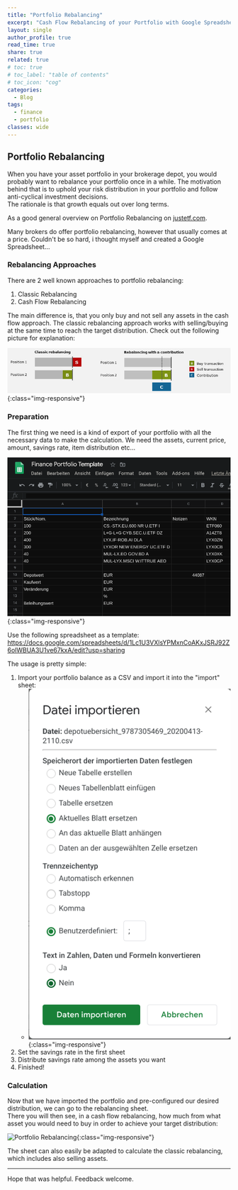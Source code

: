 ```yaml
---
title: "Portfolio Rebalancing"
excerpt: "Cash Flow Rebalancing of your Portfolio with Google Spreadsheets"
layout: single
author_profile: true
read_time: true
share: true
related: true
# toc: true
# toc_label: "table of contents"
# toc_icon: "cog"
categories:
  - Blog
tags:
  - finance
  - portfolio
classes: wide
---
```

## Portfolio Rebalancing

When you have your asset portfolio in your brokerage depot, you would probably want to rebalance your portfolio once in a while. The motivation behind that is to uphold your risk distribution in your portfolio and follow anti-cyclical investment decisions.  
The rationale is that growth equals out over long terms.

As a good general overview on Portfolio Rebalancing on [justetf.com](https://www.justetf.com/de-en/academy/what-is-portfolio-rebalancing.html).

Many brokers do offer portfolio rebalancing, however that usually comes at a price. Couldn't be so hard, i thought myself and created a Google Spreadsheet...

### Rebalancing Approaches

There are 2 well known approaches to portfolio rebalancing:

1. Classic Rebalancing
2. Cash Flow Rebalancing

The main difference is, that you only buy and not sell any assets in the cash flow approach. The classic rebalancing approach works with selling/buying at the same time to reach the target distribution. Check out the following picture for explanation:

![Portfolio Rebalancing](/assets/images/cash-flow-rebalancing-en.jpg){:class="img-responsive"}

### Preparation

The first thing we need is a kind of export of your portfolio with all the necessary data to make the calculation. We need the assets, current price, amount, savings rate, item distribution etc...

![Portfolio Import](/assets/images/portfolio_import.png){:class="img-responsive"}

Use the following spreadsheet as a template: <https://docs.google.com/spreadsheets/d/1Lc1U3VXlsYPMxnCoAKxJSRJ92Z6olWBUA3U1ve67kxA/edit?usp=sharing>

The usage is pretty simple:

1. Import your portfolio balance as a CSV and import it into the "import" sheet:
    - ![Portfolio Import Finalize](/assets/images/portfolio_import_finalize.png){:class="img-responsive"}
2. Set the savings rate in the first sheet
3. Distribute savings rate among the assets you want
4. Finished!

### Calculation

Now that we have imported the portfolio and pre-configured our desired distribution, we can go to the rebalancing sheet.  
There you will then see, in a cash flow rebalancing, how much from what asset you would need to buy in order to achieve your target distribution:

![Portfolio Rebalancing](/assets/images/portfolio_rebalancing.png){:class="img-responsive"}

The sheet can also easily be adapted to calculate the classic rebalancing, which includes also selling assets.

---

Hope that was helpful. Feedback welcome.
